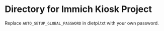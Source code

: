 # Directory for Immich Kiosk Project

Replace `AUTO_SETUP_GLOBAL_PASSWORD` in dietpi.txt with your own password.
